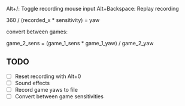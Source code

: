 Alt+/: Toggle recording mouse input
Alt+Backspace: Replay recording

360 / (recorded_x \* sensitivity) = yaw

convert between games:

game_2_sens = (game_1_sens \* game_1_yaw) / game_2_yaw

## TODO

- [ ] Reset recording with Alt+0
- [ ] Sound effects
- [ ] Record game yaws to file
- [ ] Convert between game sensitivities
